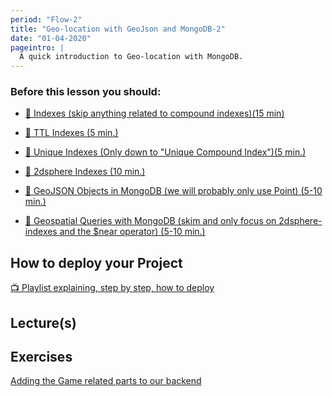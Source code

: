 ```yaml
---
period: "Flow-2"
title: "Geo-location with GeoJson and MongoDB-2"
date: "01-04-2020"
pageintro: |
  A quick introduction to Geo-location with MongoDB.
---
```


### Before this lesson you should:

<!--BEGIN readings ##-->

- [:book: Indexes (skip anything related to compound indexes)(15 min)](https://docs.mongodb.com/manual/indexes/)
- [:book: TTL Indexes (5 min.) ](https://docs.mongodb.com/manual/core/index-ttl/)
- [:book: Unique Indexes (Only down to "Unique Compound Index")(5 min.) ](https://docs.mongodb.com/manual/core/index-unique/)
- [:book: 2dsphere Indexes (10 min.) ](https://docs.mongodb.com/manual/core/2dsphere/)
- [:book: GeoJSON Objects in MongoDB (we will probably only use Point) (5-10 min.)](https://docs.mongodb.com/manual/reference/geojson/)
- [:book: Geospatial Queries with MongoDB (skim and only focus on 2dsphere-indexes and the \$near operator) (5-10 min.)](https://docs.mongodb.com/manual/geospatial-queries/#geospatial-indexes)

  <!--END readings ##-->

## How to deploy your Project

<!--BEGIN guides ##-->
[:tv: Playlist explaining, step by step, how to deploy](https://www.youtube.com/playlist?list=PLDbigcKhXkiW3w8RQ25QRwJD5OhuTj8HU)
<!--END guides ##-->
## Lecture(s)

<!--BEGIN lectures ##-->



<!--END lectures ##-->

## Exercises

<!--BEGIN exercises ##-->

[Adding the Game related parts to our backend](https://docs.google.com/document/d/1m7pIHHQ1HiubM2fyeA0owfwznqIAlx6Nfd409okobpM/edit?usp=sharing)

<!--END exercises ##-->

<!--
## Slides
-->

<!--BEGIN slides ##-->

<!--END slides ##-->
